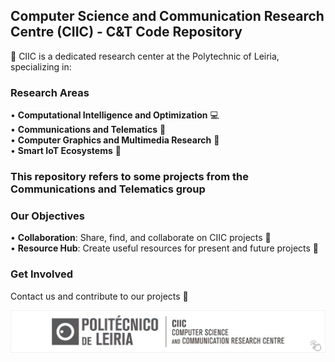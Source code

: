 ## Computer Science and Communication Research Centre (**CIIC**) - C&T Code Repository

🏢 CIIC is a dedicated research center at the Polytechnic of Leiria, specializing in:

### Research Areas

• **Computational Intelligence and Optimization** 💻  
• **Communications and Telematics** 📱  
• **Computer Graphics and Multimedia Research** 🎨  
• **Smart IoT Ecosystems** 🤖  

### This repository refers to some projects from the **Communications and Telematics** group 

### Our Objectives

• **Collaboration**: Share, find, and collaborate on CIIC projects 🤝  
• **Resource Hub**: Create useful resources for present and future projects 🔬  

### **Get Involved**

Contact us and contribute to our projects 👥

<center>
    <a href="https://ciic.ipleiria.pt/">
        <img src="../assets/CIIC_CT_logo_v2.png" width="800px" alt="CIIC CT Logo"/>
    </a>
</center>



